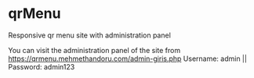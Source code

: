# qrMenu
Responsive qr menu site with administration panel

You can visit the administration panel of the site from https://qrmenu.mehmethandoru.com/admin-giris.php
Username: admin || Password: admin123
